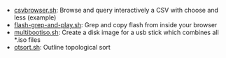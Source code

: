 * [csvbrowser.sh](https://gist.github.com/3b3caa56910df66a130f#file-csvbrowser-sh): Browse and query interactively a CSV with choose and less (example)
* [flash-grep-and-play.sh](https://gist.github.com/3b3caa56910df66a130f#file-flash-grep-and-play-sh): Grep and copy flash from inside your browser
* [multibootiso.sh](https://gist.github.com/3b3caa56910df66a130f#file-multibootiso-sh): Create a disk image for a usb stick which combines all *.iso files
* [otsort.sh](https://gist.github.com/3b3caa56910df66a130f#file-otsort-sh): Outline topological sort
